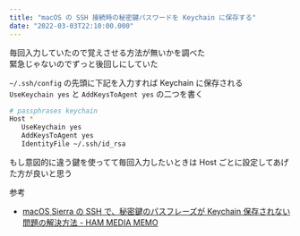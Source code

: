```yaml
---
title: "macOS の SSH 接続時の秘密鍵パスワードを Keychain に保存する"
date: "2022-03-03T22:10:00.000"
---
```


毎回入力していたので覚えさせる方法が無いかを調べた  
緊急じゃないのでずっと後回しにしていた  

`~/.ssh/config` の先頭に下記を入力すれば Keychain に保存される  
`UseKeychain yes` と `AddKeysToAgent yes` の二つを書く  

```sh
# passphrases keychain
Host *
   UseKeychain yes
   AddKeysToAgent yes
   IdentityFile ~/.ssh/id_rsa
```

もし意図的に違う鍵を使ってて毎回入力したいときは Host ごとに設定してあげた方が良いと思う

参考

- [macOS Sierra の SSH で、秘密鍵のパスフレーズが Keychain 保存されない問題の解決方法 - HAM MEDIA MEMO](https://h2ham.net/macos-sierra-use-keychain/)
